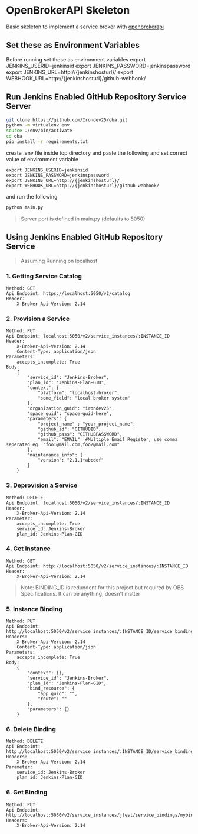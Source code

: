 # OpenBrokerAPI Skeleton

Basic skeleton to implement a service broker with [openbrokerapi](https://openbrokerapi.readthedocs.io/)

## Set these as Environment Variables
Before running set these as environment variables
    export JENKINS_USERID=jenkinsid
    export JENKINS_PASSWORD=jenkinspassword
    export JENKINS_URL=http://{jenkinshosturl}/
    export WEBHOOK_URL=http://{jenkinshosturl}/github-webhook/

## Run Jenkins Enabled GitHub Repository Service Server
```bash
git clone https://github.com/Irondev25/oba.git
python -m virtualenv env
source ./env/bin/activate
cd oba
pip install -r requirements.txt
```

create .env file inside top directory and paste the following and set correct value of environment variable <br/>

```code
export JENKINS_USERID=jenkinsid
export JENKINS_PASSWORD=jenkinspassword
export JENKINS_URL=http://{jenkinshosturl}/
export WEBHOOK_URL=http://{jenkinshosturl}/github-webhook/
```

and run the following
```bash
python main.py
```
> Server port is defined in main.py (defaults to 5050)

## Using Jenkins Enabled GitHub Repository Service
>Assuming Running on localhost

### 1. Getting Service Catalog
    Method: GET
    Api Endpoint: https://localhost:5050/v2/catalog
    Header: 
        X-Broker-Api-Version: 2.14

### 2. Provision a Service
    Method: PUT
    Api Endpoint: localhost:5050/v2/service_instances/:INSTANCE_ID
    Header:
        X-Broker-Api-Version: 2.14
        Content-Type: application/json
    Parameters: 
        accepts_incomplete: True
    Body:
        {
            "service_id": "Jenkins-Broker",
            "plan_id": "Jenkins-Plan-GID",
            "context": {
                "platform": "localhost-broker",
                "some_field": "local broker system"
            },
            "organization_guid": "irondev25",
            "space_guid": "space-guid-here",
            "parameters": {
                "project_name" : "your_project_name",
                "github_id": "GITHUBID",
                "github_pass": "GITHUBPASSWORD",
                "email": "EMAIL"  #Multiple Email Register, use comma seperated eg. "foo1@mail.com,foo2@mail.com"
            },
            "maintenance_info": {
                "version": "2.1.1+abcdef"
            }
        }

### 3. Deprovision a Service
    Method: DELETE
    Api Endpoint: localhost:5050/v2/service_instances/:INSTANCE_ID
    Header: 
        X-Broker-Api-Version: 2.14
    Parameter: 
        accepts_incomplete: True
        service_id: Jenkins-Broker
        plan_id: Jenkins-Plan-GID

### 4. Get Instance
    Method: GET
    Api Endpoint: http://localhost:5050/v2/service_instances/:INSTANCE_ID
    Header:
        X-Broker-Api-Version: 2.14



>Note: BINDING_ID is redundent for this project but required by OBS Specifications. It can be anything, doesn't matter 

### 5. Instance Binding
    Method: PUT
    Api Endpoint: http://localhost:5050/v2/service_instances/:INSTANCE_ID/service_bindings/:BINDING_ID 
    Headers: 
        X-Broker-Api-Version: 2.14
        Content-Type: application/json
    Parameters: 
        accepts_incomplete: True
    Body:
        {
            "context": {},
            "service_id": "Jenkins-Broker",
            "plan_id": "Jenkins-Plan-GID",
            "bind_resource": {
                "app_guid": "",
                "route": ""
            },
            "parameters": {}
        }

### 6. Delete Binding
    Method: DELETE
    Api Endpoint: http://localhost:5050/v2/service_instances/:INSTANCE_ID/service_bindings/:BINDING_ID
    Headers:
        X-Broker-Api-Version: 2.14
    Parameter: 
        service_id: Jenkins-Broker
        plan_id: Jenkins-Plan-GID


### 6. Get Binding
    Method: PUT
    Api Endpoint: http://localhost:5050/v2/service_instances/jtest/service_bindings/mybinding
    Headers:
        X-Broker-Api-Version: 2.14
    




    
